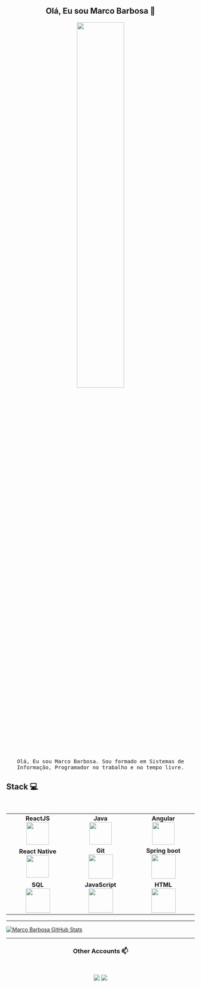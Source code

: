 
<h2 align="center"> Olá, Eu sou Marco Barbosa 👋 <br/> </h2> 

<p align="center"><img width=50% src="https://media1.tenor.com/images/c1c29e5715456f9f24839960399353ad/tenor.gif?itemid=15384188"></p>


<p align="center"> <samp>Olá, Eu sou Marco Barbosa. Sou formado em Sistemas de Informação, Programador no trabalho e no tempo livre.
  
  
## Stack :computer:

<br>
<table>
<tbody>
 <tr>
<td align="center" width="20%">
<span><b><center>ReactJS</center></b></span> 
<img height=60px src="https://img.icons8.com/ultraviolet/2x/react.png"> 
</td>

<td align="center" width="20%">
<span><b><center>Java</center></b></span> 
<img height=60px src="https://img.icons8.com/color/50/000000/java-coffee-cup-logo--v2.png"/>
</td>

<td align="center" width="20%">
<span><b><center>Angular</center></b></span> 
<img height=60px src="https://img.icons8.com/color/48/000000/angularjs.png"/>
</td>
</tr>

<tr>
<td align="center" width="20%">
<span><b><center>React Native</center></b></span> 
<img height=60px src="https://img.icons8.com/nolan/64/react-native.png"/>
</td>

<td align="center" width="20%">
<span><b><center>Git</center></b></span> 
<img height=65px src="https://img.icons8.com/ios-glyphs/2x/github-2.png"> 
</td>

<td align="center" width="20%">
<span><b><center>Spring boot</center></b></span> 
<img height=65px src="https://img.icons8.com/color/48/000000/spring-logo.png"/>
</td>

</tr>

<tr>
<td align="center" width="20%">
<span><b><center>SQL</center></b></span> 
<img height=65px src="https://img.icons8.com/ios-filled/2x/sql.png"> 
</td>

<td align="center" width="20%">
<span><b><center>JavaScript</center></b></span> 
<img height=65px src="https://img.icons8.com/color/2x/javascript.png"> 
</td>

<td align="center" width="20%">
<span><b><center>HTML</center></b></span> 
<img height=65px src="https://img.icons8.com/color/2x/html-5.png"> 
</td>
</tr>

</tbody>
</table>

____
  
[![Marco Barbosa GitHub Stats](https://github-readme-stats.vercel.app/api?username=marcoteixeirab15&show_icons=true)](https://github.com/marcoteixeirab15)

____

<h3 align="center"> Other Accounts 📫 </h3>
<br />
<p align="center">
<a href="https://www.linkedin.com/in/marco-barbosa-ti/"><img src="https://img.shields.io/badge/linkedin-%230077B5.svg?&style=for-the-badge&logo=linkedin&logoColor=white"/></a>
<a href="https://www.instagram.com/mv._teixeira/"><img src="https://img.shields.io/badge/instagram-%23E4405F.svg?&style=for-the-badge&logo=instagram&logoColor=white"/></a>

</p>
